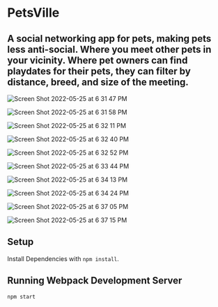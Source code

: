 # PetsVille 
##  A social networking app for pets, making pets less anti-social. Where you meet other pets in your vicinity. Where pet owners can find playdates for their pets, they can filter by distance, breed, and size of the meeting.

![Screen Shot 2022-05-25 at 6 31 47 PM](https://user-images.githubusercontent.com/96452610/170381485-7b58ff55-9259-482a-8b7e-7e35fc2ce61c.png)

![Screen Shot 2022-05-25 at 6 31 58 PM](https://user-images.githubusercontent.com/96452610/170381505-94534914-9c80-475b-a554-cca71bec3625.png)

![Screen Shot 2022-05-25 at 6 32 11 PM](https://user-images.githubusercontent.com/96452610/170381514-cbcfcd42-29b0-49d8-8009-a114379cf14e.png)

![Screen Shot 2022-05-25 at 6 32 40 PM](https://user-images.githubusercontent.com/96452610/170381564-672d9792-e420-4da2-9a11-27f21a4e7209.png)

![Screen Shot 2022-05-25 at 6 32 52 PM](https://user-images.githubusercontent.com/96452610/170381571-3d1f3c14-13eb-4ed4-b676-7252139bd1af.png)

![Screen Shot 2022-05-25 at 6 33 44 PM](https://user-images.githubusercontent.com/96452610/170381579-9fd93d23-4335-4b9f-bd89-25a2b0a44788.png)

![Screen Shot 2022-05-25 at 6 34 13 PM](https://user-images.githubusercontent.com/96452610/170381587-06e1adc9-ba7b-4d25-8417-bd80eac20c3d.png)

![Screen Shot 2022-05-25 at 6 34 24 PM](https://user-images.githubusercontent.com/96452610/170381596-7e2fde78-a9e5-4cc5-83e6-414b27ee2696.png)

![Screen Shot 2022-05-25 at 6 37 05 PM](https://user-images.githubusercontent.com/96452610/170381616-902a7d51-c388-4c8f-b07f-1e95d04dd156.png)

![Screen Shot 2022-05-25 at 6 37 15 PM](https://user-images.githubusercontent.com/96452610/170381688-449e6cbb-5606-451f-841e-f6f39a5f7fcd.png)

## Setup

Install Dependencies with `npm install`.

## Running Webpack Development Server

```sh
npm start
```

